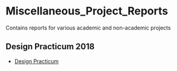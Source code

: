 # Miscellaneous_Project_Reports
Contains reports for various academic and non-academic projects

## Design Practicum 2018
- [Design Practicum](Miscellaneous_Project_Reports/design_practicum.pdf )
